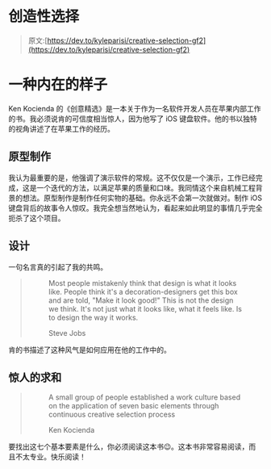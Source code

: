 # 创造性选择

> 原文:[https://dev.to/kyleparisi/creative-selection-gf2](https://dev.to/kyleparisi/creative-selection-gf2)

# [](#an-inside-look)一种内在的样子

Ken Kocienda 的《创意精选》是一本关于作为一名软件开发人员在苹果内部工作的书。我必须说肯的可信度相当惊人，因为他写了 iOS 键盘软件。他的书以独特的视角讲述了在苹果工作的经历。

## [](#prototyping)原型制作

我认为最重要的是，他强调了演示软件的常规。这不仅仅是一个演示，工作已经完成，这是一个迭代的方法，以满足苹果的质量和口味。我同情这个来自机械工程背景的想法。原型制作是制作任何实物的基础。你永远不会第一次就做对。制作 iOS 键盘背后的故事令人惊叹。我完全想当然地认为，看起来如此明显的事情几乎完全扼杀了这个项目。

## [](#design)设计

一句名言真的引起了我的共鸣。

> <figure>
> 
> Most people mistakenly think that design is what it looks like. People think it's a decoration-designers get this box and are told, "Make it look good!" This is not the design we think. It's not just what it looks like, what it feels like. Is to design the way it works.
> 
> <figcaption>Steve Jobs</figcaption>
> 
> </figure>

肯的书描述了这种风气是如何应用在他的工作中的。

## [](#an-amazing-summation)惊人的求和

> <figure>
> 
> A small group of people established a work culture based on the application of seven basic elements through continuous creative selection process
> 
> <figcaption>Ken Kocienda</figcaption>
> 
> </figure>

要找出这七个基本要素是什么，你必须阅读这本书😉。这本书非常容易阅读，而且不太专业。快乐阅读！